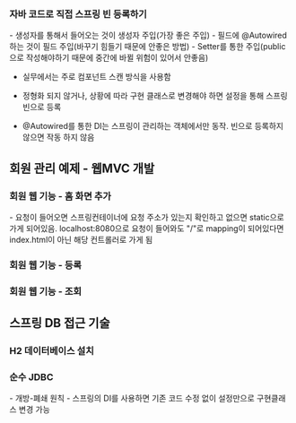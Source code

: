 <H3>자바 코드로 직접 스프링 빈 등록하기</H3>
- 생성자를 통해서 들어오는 것이 생성자 주입(가장 좋은 주입)
- 필드에 @Autowired 하는 것이 필드 주입(바꾸기 힘들기 때문에 안좋은 방법)
- Setter를 통한 주입(public으로 작성해야하기 때문에 중간에 바뀔 위험이 있어서 안좋음)


- 실무에서는 주로 컴포넌트 스캔 방식을 사용함
- 정형화 되지 않거나, 상황에 따라 구현 클래스로 변경해야 하면 설정을 통해 스프링 빈으로 등록


- @Autowired를 통한 DI는 스프링이 관리하는 객체에서만 동작. 빈으로 등록하지 않으면 작동 하지 않음

<H2>회원 관리 예제 - 웹MVC 개발</H2>
<H3>회원 웹 기능 - 홈 화면 추가</H3>
- 요청이 들어오면 스프링컨테이너에 요청 주소가 있는지 확인하고 없으면 static으로 가게 되어있음. 
  localhost:8080으로 요청이 들어와도 "/"로 mapping이 되어있다면 index.html이 아닌 해당 컨트롤러로 가게 됨

<H3>회원 웹 기능 - 등록</H3>
<H3>회원 웹 기능 - 조회</H3>

<H2>스프링 DB 접근 기술</H2>
<H3>H2 데이터베이스 설치</H3>
<H3>순수 JDBC</H3>
- 개방-폐쇄 원칙
- 스프링의 DI를 사용하면 기존 코드 수정 없이 설정만으로 구현클래스 변경 가능
